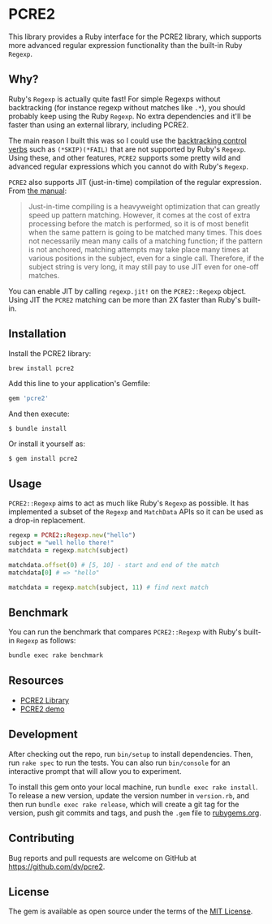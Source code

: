 # PCRE2

This library provides a Ruby interface for the PCRE2 library, which supports more advanced regular expression functionality than the built-in Ruby `Regexp`.

## Why?

Ruby's `Regexp` is actually quite fast! For simple Regexps without backtracking (for instance regexp without matches like `.*`), you should probably keep using the Ruby `Regexp`. No extra dependencies and it'll be faster than using an external library, including PCRE2.

The main reason I built this was so I could use the [backtracking control verbs](https://www.rexegg.com/backtracking-control-verbs.html#mainverbs) such as `(*SKIP)(*FAIL)` that are not supported by Ruby's `Regexp`. Using these, and other features, `PCRE2` supports some pretty wild and advanced regular expressions which you cannot do with Ruby's `Regexp`.

`PCRE2` also supports JIT (just-in-time) compilation of the regular expression. From [the manual](https://www.pcre.org/current/doc/html/pcre2jit.html):
> Just-in-time compiling is a heavyweight optimization that can greatly speed up pattern matching. However, it comes at the cost of extra processing before the match is performed, so it is of most benefit when the same pattern is going to be matched many times. This does not necessarily mean many calls of a matching function; if the pattern is not anchored, matching attempts may take place many times at various positions in the subject, even for a single call. Therefore, if the subject string is very long, it may still pay to use JIT even for one-off matches.

You can enable JIT by calling `regexp.jit!` on the `PCRE2::Regexp` object. Using JIT the `PCRE2` matching can be more than 2X faster than Ruby's built-in.

## Installation

Install the PCRE2 library:

```bash
brew install pcre2
```

Add this line to your application's Gemfile:

```ruby
gem 'pcre2'
```

And then execute:

    $ bundle install

Or install it yourself as:

    $ gem install pcre2

## Usage

`PCRE2::Regexp` aims to act as much like Ruby's `Regexp` as possible. It has implemented a subset of the `Regexp` and `MatchData` APIs so it can be used as a drop-in replacement.

```ruby
regexp = PCRE2::Regexp.new("hello")
subject = "well hello there!"
matchdata = regexp.match(subject)

matchdata.offset(0) # [5, 10] - start and end of the match
matchdata[0] # => "hello"

matchdata = regexp.match(subject, 11) # find next match
```

## Benchmark

You can run the benchmark that compares `PCRE2::Regexp` with Ruby's built-in `Regexp` as follows:

```bash
bundle exec rake benchmark
```

## Resources

- [PCRE2 Library](https://www.pcre.org/current/doc/html/)
- [PCRE2 demo](https://www.pcre.org/current/doc/html/pcre2demo.html)

## Development

After checking out the repo, run `bin/setup` to install dependencies. Then, run `rake spec` to run the tests. You can also run `bin/console` for an interactive prompt that will allow you to experiment.

To install this gem onto your local machine, run `bundle exec rake install`. To release a new version, update the version number in `version.rb`, and then run `bundle exec rake release`, which will create a git tag for the version, push git commits and tags, and push the `.gem` file to [rubygems.org](https://rubygems.org).

## Contributing

Bug reports and pull requests are welcome on GitHub at https://github.com/dv/pcre2.

## License

The gem is available as open source under the terms of the [MIT License](https://opensource.org/licenses/MIT).
